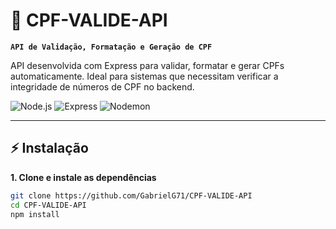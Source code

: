 # 🔎 CPF-VALIDE-API
**`API de Validação, Formatação e Geração de CPF`**

API desenvolvida com Express para validar, formatar e gerar CPFs automaticamente. Ideal para sistemas que necessitam verificar a integridade de números de CPF no backend.

<p align="left">
    <img alt="Node.js" src="https://img.shields.io/badge/Node.js-339933?style=for-the-badge&logo=nodedotjs&logoColor=white"/>
    <img alt="Express" src="https://img.shields.io/badge/Express.js-000000?style=for-the-badge&logo=express&logoColor=white"/>
    <img alt="Nodemon" src="https://img.shields.io/badge/Nodemon-76D04B?style=for-the-badge&logo=nodemon&logoColor=white"/>
</p>

---

## ⚡ Instalação

**1. Clone e instale as dependências**
```bash
git clone https://github.com/GabrielG71/CPF-VALIDE-API
cd CPF-VALIDE-API
npm install
